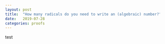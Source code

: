 ```yaml
---
layout: post
title:  "How many radicals do you need to write an (algebraic) number?"
date:   2019-07-28
categories: proofs
---
```

<script src='https://cdnjs.cloudflare.com/ajax/libs/mathjax/2.7.4/latest.js?config=TeX-MML-AM_CHTML' async></script>

test
